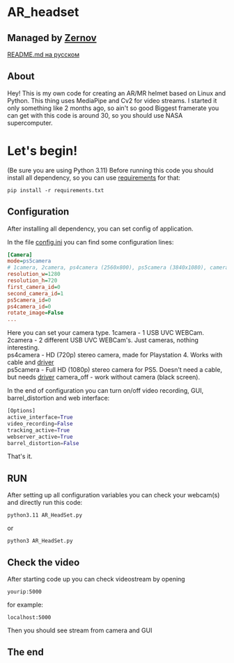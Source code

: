 # AR_headset
## Managed by [Zernov](https://www.youtube.com/@zernovtech)
[README.md на русском](./READMERUS.md)

## About
Hey! This is my own code for creating an AR/MR helmet based on Linux and Python. This thing uses MediaPipe and Cv2 for video streams.
I started it only something like 2 months ago, so ain't so good
Biggest framerate you can get with this code is around 30, so you should use NASA supercomputer.

# Let's begin!

(Be sure you are using Python 3.11)
Before running this code you should install all dependency, so you can use [requirements](requirements.txt) for that:

```console
pip install -r requirements.txt
```

## Configuration

After installing all dependency, you can set config of application.

In the file [config.ini](./config.ini) you can find some configuration lines:
```ini
[Camera]
mode=ps5camera
# 1camera, 2camera, ps4camera (2560x800), ps5camera (3840x1080), camera_off
resolution_w=1280
resolution_h=720
first_camera_id=0
second_camera_id=1
ps5camera_id=0
ps4camera_id=0
rotate_image=False
...
```

Here you can set your camera type.
1camera - 1 USB UVC WEBCam.\
2camera - 2 different USB UVC WEBCam's. Just cameras, nothing interesting.\
ps4camera - HD (720p) stereo camera, made for Playstation 4. Works with cable and [driver](https://github.com/Hackinside/PS4-CAMERA-DRIVERS)\
ps5camera - Full HD (1080p) stereo camera for PS5. Doesn't need a cable, but needs [driver](https://github.com/Hackinside/PS5_camera_files)
camera_off - work without camera (black screen).

In the end of configuration you can turn on/off video recording, GUI, barrel_distortion and web interface:
```python
[Options]
active_interface=True
video_recording=False
tracking_active=True
webserver_active=True
barrel_distortion=False
```
That's it. 

## RUN

After setting up all configuration variables you can check your webcam(s) and directly run this code:
```console
python3.11 AR_HeadSet.py
```
or
```console
python3 AR_HeadSet.py
```

## Check the video

After starting code up you can check videostream by opening 
```http
yourip:5000
```
for example:
```http
localhost:5000
```
Then you should see stream from camera and GUI
## The end 
